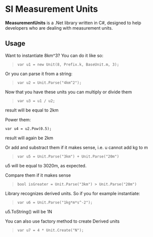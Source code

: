 # SI Measurement Units #

**MeasurementUnits** is a .Net library written in C#, designed to help developers who are dealing with measurement units. 

## Usage ##

Want to instantiate  8km^3? You can do it like so:
> `var u1 = new Unit(8, Prefix.k, BaseUnit.m, 3);`

Or you can parse it from a string:
> `var u2 = Unit.Parse("4km^2");`

Now that you have these units you can multiply or divide them

> `var u3 = u1 / u2;`

result will be equal to 2km

Power them:

`var u4 = u2.Pow(0.5);`

result will again be 2km

Or add and substract them if it makes sense, i.e. u cannot add kg to m

> `var u5 = Unit.Parse("3km") + Unit.Parse("20m")`

u5 will be equal to 3020m, as expected.

Compare them if it makes sense

> `bool isGreater = Unit.Parse("3km") > Unit.Parse("20m")`

Library recognizes derived units. So if you for example instantiate:

> `var u6 = Unit.Parse("1kg*m*s^-2");`

u5.ToString() will be 1N

You can also use factory method to create Derived units

> `var u7 = 4 * Unit.Create("N");`